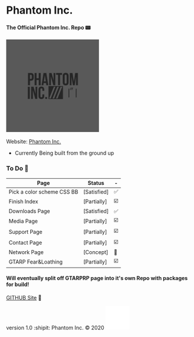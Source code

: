 # Phantom Inc.
#### The Official Phantom Inc. Repo :pager:
<img src="images/phantom_inc.JPG" width="250" height="250" />

Website: [Phantom Inc.](https://www.phantominc.net)
* Currently Being built from the ground up

### To Do :memo:
Page | Status | -
-------- | -------- | --------
Pick a color scheme CSS BB | [Satisfied] | :white_check_mark:
Finish Index | [Partially] | :ballot_box_with_check:
Downloads Page | [Satisfied] | :white_check_mark:
Media Page | [Partially] | :ballot_box_with_check:
Support Page | [Partially] | :ballot_box_with_check:
Contact Page | [Partially] | :ballot_box_with_check:
Network Page | [Concept] | :arrows_counterclockwise:
GTARP Fear&Loathing | [Partially] | :ballot_box_with_check:

#### Will eventually split off GTARPRP page into it's own Repo with packages for build!

[GITHUB Site](https://jeremysmai.github.io/phantominc) :test_tube:
</br>

version 1.0 :shipit: Phantom Inc. &copy; 2020
<img src="images/phanicon-32x32.svg" />
